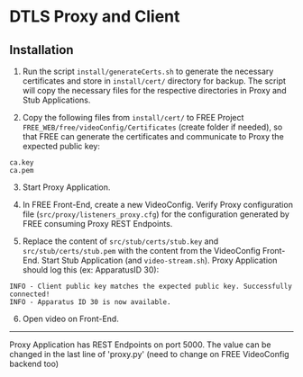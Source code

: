 # DTLS Proxy and Client

## Installation

1. Run the script `install/generateCerts.sh` to generate the necessary certificates and store in `install/cert/` directory for backup. The script will copy the necessary files for the respective directories in Proxy and Stub Applications.

2. Copy the following files from `install/cert/` to FREE Project `FREE_WEB/free/videoConfig/Certificates` (create folder if needed), so that FREE can generate the certificates and communicate to Proxy the expected public key:
```
ca.key
ca.pem
```
3. Start Proxy Application.

4. In FREE Front-End, create a new VideoConfig.
Verify Proxy configuration file (`src/proxy/listeners_proxy.cfg`) for the configuration generated by FREE consuming Proxy REST Endpoints.

5. Replace the content of `src/stub/certs/stub.key` and `src/stub/certs/stub.pem` with the content from the VideoConfig Front-End.
Start Stub Application (and `video-stream.sh`).
Proxy Application should log this (ex: ApparatusID 30):
```
INFO - Client public key matches the expected public key. Successfully connected!
INFO - Apparatus ID 30 is now available.
```

6. Open video on Front-End.


--------------------------
Proxy Application has REST Endpoints on port 5000. The value can be changed in the last line of 'proxy.py' (need to change on FREE VideoConfig backend too)